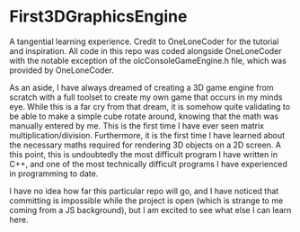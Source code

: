 # First3DGraphicsEngine
A tangential learning experience. Credit to OneLoneCoder for the tutorial and inspiration. All code in this repo was coded alongside OneLoneCoder with the notable exception of the olcConsoleGameEngine.h file, which was provided by OneLoneCoder.

As an aside, I have always dreamed of creating a 3D game engine from scratch with a full toolset to create my own game that occurs in my minds eye. While this is a far cry from that dream, it is somehow quite validating to be able to make a simple cube rotate around, knowing that the math was manually entered by me. This is the first time I have ever seen matrix multiplication/division. Furthermore, it is the first time I have learned about the necessary maths required for rendering 3D objects on a 2D screen. A this point, this is undoubtedly the most difficult program I have written in C++, and one of the most technically difficult programs I have experienced in programming to date.

I have no idea how far this particular repo will go, and I have noticed that committing is impossible while the project is open (which is strange to me coming from a JS background), but I am excited to see what else I can learn here.
